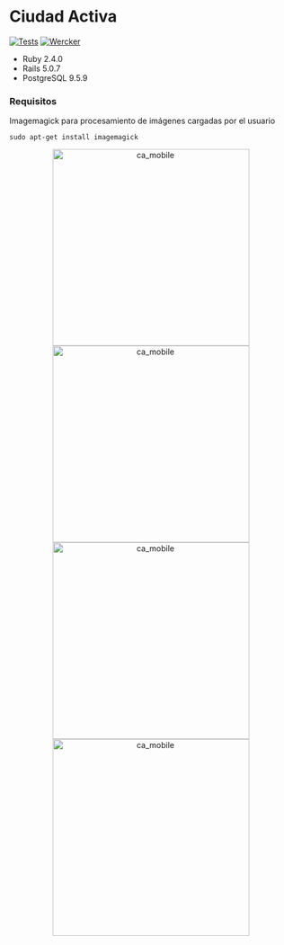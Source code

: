 # Ciudad Activa 

[![Tests](https://github.com/martinnicolas/maritotito/actions/workflows/tests.yml/badge.svg)](https://github.com/martinnicolas/maritotito/actions/workflows/tests.yml)
[![Wercker](https://img.shields.io/github/license/mashape/apistatus.svg)](https://opensource.org/licenses/MIT)


* Ruby 2.4.0
* Rails 5.0.7
* PostgreSQL 9.5.9


### Requisitos

Imagemagick para procesamiento de imágenes cargadas por el usuario
	
	sudo apt-get install imagemagick



<p align="center">

<img src="https://user-images.githubusercontent.com/5104496/86070507-4c194d80-ba53-11ea-9355-a6631932f787.png" alt="ca_mobile" width="350" height="350"/> 

<img src="https://user-images.githubusercontent.com/5104496/86070541-63583b00-ba53-11ea-899e-65f7963a1327.png" alt="ca_mobile" width="350" height="350"/>

<img src="https://user-images.githubusercontent.com/5104496/86070577-75d27480-ba53-11ea-9d1d-ff11c93e3568.png" alt="ca_mobile" width="350" height="350"/>

<img src="https://user-images.githubusercontent.com/5104496/86070626-84b92700-ba53-11ea-9305-74d5910c699c.png" alt="ca_mobile" width="350" height="350"/>

</p>